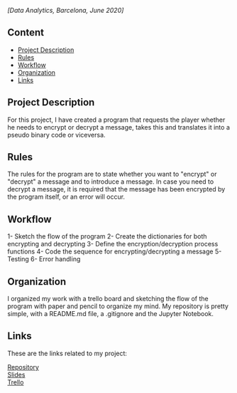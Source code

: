 
*[Data Analytics, Barcelona, June 2020]*

## Content
- [Project Description](#project-description)
- [Rules](#rules)
- [Workflow](#workflow)
- [Organization](#organization)
- [Links](#links)

<a id="project-description"></a>
## Project Description
For this project, I have created a program that requests the player whether he needs to encrypt or decrypt a message, takes this and translates it into a pseudo binary code or viceversa.

<a id="rules"></a>
## Rules
The rules for the program are to state whether you want to "encrypt" or "decrypt" a message and to introduce a message. In case you need to decrypt a message, it is required that the message has been encrypted by the program itself, or an error will occur.

<a id="workflow"></a>
## Workflow
1- Sketch the flow of the program
2- Create the dictionaries for both encrypting and decrypting
3- Define the encryption/decryption process functions
4- Code the sequence for encrypting/decrypting a message
5- Testing
6- Error handling

<a id="organization"></a>
## Organization
I organized my work with a trello board and sketching the flow of the program with paper and pencil to organize my mind.
My repository is pretty simple, with a README.md file, a .gitignore and the Jupyter Notebook.

<a id="links"></a>
## Links
These are the links related to my project:

[Repository](https://github.com/paunavarrogaspar/Project-Week-1-Build-Your-Own-Game)  
[Slides](https://docs.google.com/presentation/d/1fuVfK3pFdhq8oTD2Hpk8YesptLPRjFBeG491BZZe56k/edit?usp=sharing)  
[Trello](https://trello.com/b/1T0okWqF/encodingdecodingproject)    
